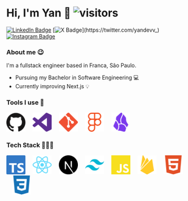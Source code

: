 # Hi, I'm Yan 👋 ![visitors](https://komarev.com/ghpvc/?username=yandevv&style=plastic)

[![LinkedIn Badge](https://img.shields.io/badge/-Yan%20Victor-blue?style=for-the-badge&logo=Linkedin&logoColor=white&link=https://www.linkedin.com/in/yandevv/)](https://www.linkedin.com/in/yandevv/)
[![X Badge](https://img.shields.io/badge/-@yandevv-black?style=for-the-badge&logo=x&logoColor=white&link=https://twitter.com/yandevv_)](https://twitter.com/yandevv_)
[![Instagram Badge](https://img.shields.io/badge/-@yanvictor_1-FE5455?style=for-the-badge&logo=instagram&logoColor=white&link=https://www.instagram.com/yanvictor_1/)](https://www.instagram.com/yanvictor_1/)


### About me 😉

I'm a fullstack engineer based in Franca, São Paulo.

- Pursuing my Bachelor in Software Engineering 💻
- Currently improving Next.js 💡

### Tools I use 🔨

<img src="./static/icons/githubIcon.svg" width="50" height="50" >
<img src="./static/icons/vscodeIcon.svg" width="50" height="50" style="margin-left: 15px">
<img src="./static/icons/gitIcon.svg" width="50" height="50" style="margin-left: 15px">
<img src="./static/icons/figmaIcon.svg" width="50" height="50" style="margin-left: 15px">
<img src="./static/icons/obsidianIcon.svg" width="50" height="50" style="margin-left: 15px">

### Tech Stack 👩🏻‍💻

<img src="./static/icons/typescriptIcon.svg" height="50" width="50">
<img src="./static/icons/reactIcon.svg" style="margin-left: 15px" height="50" width="50">
<img src="./static/icons/nextIcon.svg" style="margin-left: 15px" height="50" width="50">
<img src="./static/icons/tailwindIcon.svg" style="margin-left: 15px" height="50" width="50">
<img src="./static/icons/javascriptIcon.svg" height="50" width="50" style="margin-left: 15px">
<img src="./static/icons/firebaseIcon.svg" style="margin-left: 15px" height="50" width="50">
<img src="./static/icons/htmlIcon.svg" style="margin-left: 15px" height="50" width="50">
<img src="./static/icons/cssIcon.svg" style="margin-left: 15px" height="50" width="50">